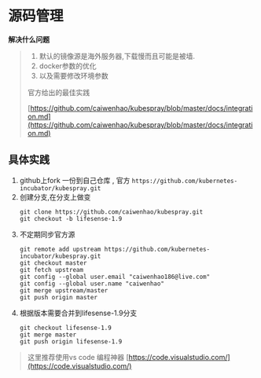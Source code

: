 # 源码管理

**解决什么问题**

> 1. 默认的镜像源是海外服务器,下载慢而且可能是被墙. 
> 2. docker参数的优化
> 3. 以及需要修改环境参数
>
> 官方给出的最佳实践
>
> [https://github.com/caiwenhao/kubespray/blob/master/docs/integration.md](https://github.com/caiwenhao/kubespray/blob/master/docs/integration.md)

## 具体实践

1. github上fork 一份到自己仓库 , 官方 `https://github.com/kubernetes-incubator/kubespray.git`
2. 创建分支,在分支上做变
   ```
   git clone https://github.com/caiwenhao/kubespray.git
   git checkout -b lifesense-1.9
   ```
3. 不定期同步官方源
   ```
   git remote add upstream https://github.com/kubernetes-incubator/kubespray.git
   git checkout master
   git fetch upstream
   git config --global user.email "caiwenhao186@live.com"
   git config --global user.name "caiwenhao"
   git merge upstream/master
   git push origin master
   ```
4. 根据版本需要合并到lifesense-1.9分支
   ```
   git checkout lifesense-1.9
   git merge master
   git push origin lifesense-1.9
   ```

> 这里推荐使用vs code 编程神器  [https://code.visualstudio.com/](https://code.visualstudio.com/)



